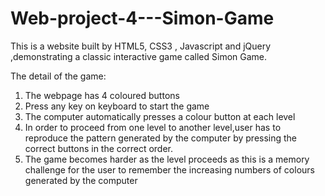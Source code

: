 # Web-project-4---Simon-Game
<p> This is a website built by HTML5, CSS3 , Javascript and jQuery ,demonstrating a classic interactive game called Simon Game.</p>
<p> The detail of the game:</p>
<ol>
<li>The webpage has 4 coloured buttons</li>
<li>Press any key on keyboard to start the game</li>
<li>The computer automatically presses a colour button at each level</li>
<li>In order to proceed from one level to another level,user has to reproduce the pattern generated by the computer by pressing the correct buttons in the correct order.</li>                                                             
<li>The game becomes harder as the level proceeds as this is a memory challenge for the user to remember the increasing numbers of colours generated by the computer</li>

</ol>

